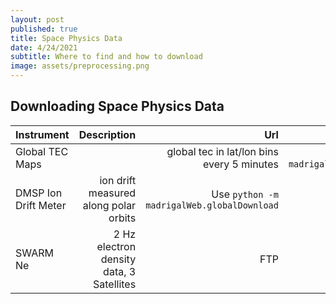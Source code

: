 ```yaml
---
layout: post
published: true
title: Space Physics Data
date: 4/24/2021
subtitle: Where to find and how to download
image: assets/preprocessing.png
---
```

## Downloading Space Physics Data

| Instrument | Description | Url  | Comments |
| :---       |      ----:  | ---: |     ---: |
| Global TEC Maps | | global tec in lat/lon bins every 5 minutes | Use `python -m madrigalWeb.globalDownload` | |
| DMSP Ion Drift Meter | ion drift measured along polar orbits | Use `python -m madrigalWeb.globalDownload` | |
| SWARM Ne | 2 Hz electron density data, 3 Satellites | FTP | Use WinSCP |
